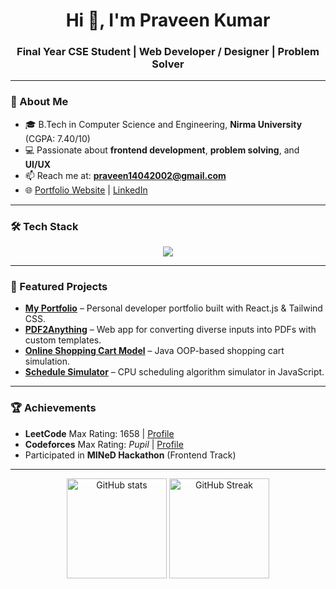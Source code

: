 <h1 align="center">Hi 👋, I'm Praveen Kumar</h1>
<h3 align="center">Final Year CSE Student | Web Developer / Designer | Problem Solver</h3>

---

### 🚀 About Me
- 🎓 B.Tech in Computer Science and Engineering, **Nirma University** (CGPA: 7.40/10)  
- 💻 Passionate about **frontend development**, **problem solving**, and **UI/UX**  
- 📫 Reach me at: **[praveen14042002@gmail.com](mailto:praveen14042002@gmail.com)**  
- 🌐 [Portfolio Website](https://techbuddy-praveen.netlify.app/) | [LinkedIn](https://www.linkedin.com/in/praveenkumar1404/)  

---

### 🛠 Tech Stack
<p align="center">
  <img src="https://skillicons.dev/icons?i=cpp,python,java,javascript,react,tailwind,nodejs,express,mongodb,mysql,git,github,vscode" />
</p>

---

### 📌 Featured Projects
- **[My Portfolio](https://github.com/Itspraveenkumar/My-Portfolio)** – Personal developer portfolio built with React.js & Tailwind CSS.  
- **[PDF2Anything](https://github.com/Itspraveenkumar/PDF2Anything)** – Web app for converting diverse inputs into PDFs with custom templates.  
- **[Online Shopping Cart Model](https://github.com/Itspraveenkumar/Online-Shopping-Cart-Model)** – Java OOP-based shopping cart simulation.  
- **[Schedule Simulator](https://github.com/Itspraveenkumar/Schedule_Simulator)** – CPU scheduling algorithm simulator in JavaScript.

---

### 🏆 Achievements
- **LeetCode** Max Rating: 1658 | [Profile](https://leetcode.com/u/itspraveen1404/)  
- **Codeforces** Max Rating: *Pupil* | [Profile](https://codeforces.com/profile/praveen14042002)  
- Participated in **MINeD Hackathon** (Frontend Track)

---

<p align="center">
  <img src="https://github-readme-stats.vercel.app/api?username=Itspraveenkumar&show_icons=true&theme=tokyonight" alt="GitHub stats" height="160" />
  <img src="https://github-readme-streak-stats.herokuapp.com/?user=Itspraveenkumar&theme=tokyonight" alt="GitHub Streak" height="160" />
</p>
